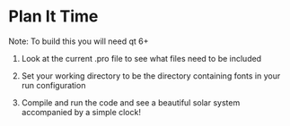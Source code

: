 # Plan It Time

Note: To build this you will need qt 6+

1. Look at the current .pro file to see what files need to be included


2. Set your working directory to be the directory containing fonts in your run configuration


3. Compile and run the code and see a beautiful solar system accompanied by a simple clock!
